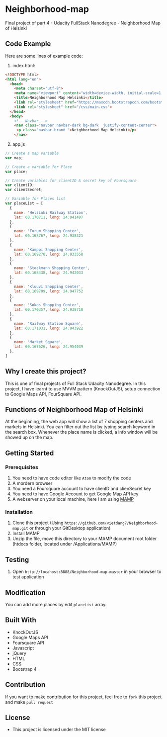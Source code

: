 # Neighborhood-map
Final project of part 4 - Udacity FullStack Nanodegree - Neighborhood Map of Helsinki 

## Code Example
Here are some lines of example code:
1. index.html:
```html
<!DOCTYPE html>
<html lang="en">
  <head>
    <meta charset="utf-8">
    <meta name="viewport" content="width=device-width, initial-scale=1, shrink-to-fit=no">
    <title>Neighborhood Map Helsinki</title>
    <link rel="stylesheet" href="https://maxcdn.bootstrapcdn.com/bootstrap/4.0.0-beta.2/css/bootstrap.min.css" integrity="sha384-PsH8R72JQ3SOdhVi3uxftmaW6Vc51MKb0q5P2rRUpPvrszuE4W1povHYgTpBfshb" crossorigin="anonymous">
    <link rel="stylesheet" href="/css/main.css">
  </head>
  <body>
    <!-- Navbar -->
    <nav class="navbar navbar-dark bg-dark  justify-content-center">
     <p class="navbar-brand ">Neighborhood Map Helsinki</p>
    </nav>

```
2. app.js
```javascript
// Create a map variable
var map;

// Create a variable for Place
var place;

// Create variables for clientID & secret key of Foursquare
var clientID;
var clientSecret;

// Variable for Places list
var placeList = [
  {
    name: 'Helsinki Railway Station',
    lat: 60.170711, long: 24.941497
  },
  {
    name: 'Forum Shopping Center',
    lat: 60.168767, long: 24.938321
  },
  {
    name: 'Kamppi Shopping Center',
    lat: 60.169270, long: 24.933558
  },
  {
    name: 'Stockmann Shopping Center',
    lat: 60.168438, long: 24.942033
  },
  {
    name: 'Kluuvi Shopping Center',
    lat: 60.169709, long: 24.947752
  },
  {
    name: 'Sokos Shopping Center',
    lat: 60.170357, long: 24.938718
  },
  {
    name: 'Railway Station Square',
    lat: 60.171031, long: 24.943922
  },
  {
    name: 'Market Square',
    lat: 60.167626, long: 24.954039
  },
]

```

## Why I create this project?
This is one of final projects of Full Stack Udacity Nanodegree.  In this project, I have learnt to use MVVM pattern (KnockOutJS), setup connection to Google Maps API, FourSquare API.

## Functions of Neighborhood Map of Helsinki
At the beginning, the web app will show a list of 7 shopping centers and markets in Helsinki. You can filter out the list by typing search keyword in the search box. Whenever the place name is clicked, a info window will be showed up on the map.

## Getting Started
### Prerequisites
1. You need to have code editor like `Atom` to modify the code 
2. A mordern browser
3. You need a Foursquare account to have clienID and clienSecret key
4. You need to have Google Account to get Google Map API key 
5. A webserver on your local machine, here I am using [MAMP](https://www.mamp.info/en/)

### Installation
1. Clone this project (Using `https://github.com/vietdang7/Neighborhood-map.git` or through your GitDesktop application)
2. Install MAMP
3. Unzip the file, move this directory to your MAMP document root folder (htdocs folder, located under /Applications/MAMP)


## Testing
1.  Open `http://locahost:8888/Neighborhood-map-master` in your browser to test application

## Modification
You can add more places by edit `placeList` array.

## Built With
- KnockOutJS
- Google Maps API
- Foursquare API
- Javascript
- jQuery
- HTML
- CSS
- Bootstrap 4

## Contribution
If you want to make contribution for this project, feel free to `fork` this project and make `pull request`

## License
- This project is licensed under the MIT license
